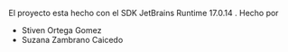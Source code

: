 El proyecto esta hecho con el SDK JetBrains Runtime 17.0.14 .
Hecho por
- Stiven Ortega Gomez
- Suzana Zambrano Caicedo
